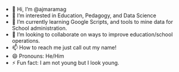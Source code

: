 - 👋 Hi, I’m @ajmaramag
- 👀 I’m interested in Education, Pedagogy, and Data Science
- 🌱 I’m currently learning Google Scripts, and tools to mine data for School administration.
- 💞️ I’m looking to collaborate on ways to improve education/school operations.
- 📫 How to reach me just call out my name!
- 😄 Pronouns: He/Him
- ⚡ Fun fact: I am not young but I look young.

<!---
ajmaramag/ajmaramag is a ✨ special ✨ repository because its `README.md` (this file) appears on your GitHub profile.
You can click the Preview link to take a look at your changes.
--->

